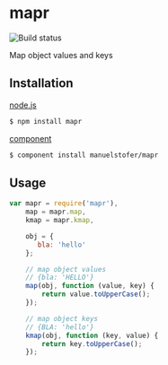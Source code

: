 # mapr

![Build status](https://api.travis-ci.org/manuelstofer/mapr)

Map object values and keys


## Installation

[node.js](http://nodejs.org)
```bash
$ npm install mapr
```

[component](https://github.com/component/component)
```bash
$ component install manuelstofer/mapr
```

## Usage

```Javascript
var mapr = require('mapr'),
    map = mapr.map,
    kmap = mapr.kmap,

    obj = {
       bla: 'hello'
    };

    // map object values
    // {bla: 'HELLO'}
    map(obj, function (value, key) {
        return value.toUpperCase();
    });

    // map object keys
    // {BLA: 'hello'}
    kmap(obj, function (key, value) {
        return key.toUpperCase();
    });
```
